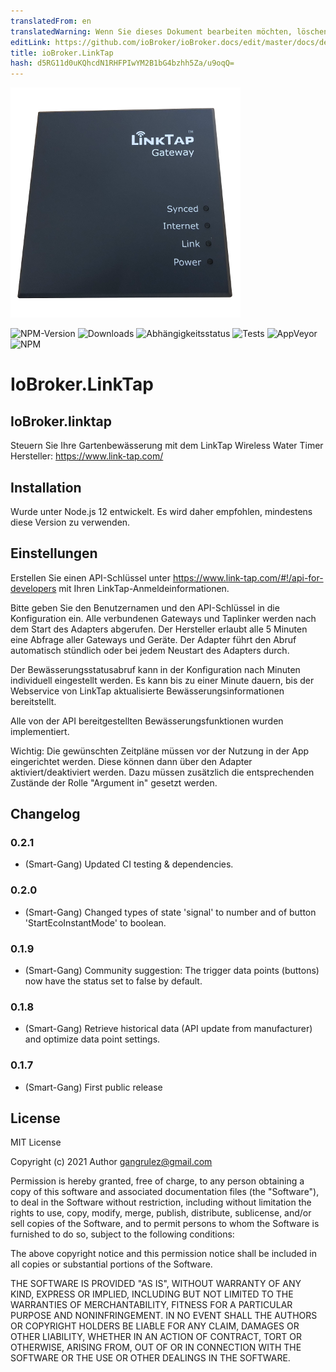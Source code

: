 ```yaml
---
translatedFrom: en
translatedWarning: Wenn Sie dieses Dokument bearbeiten möchten, löschen Sie bitte das Feld "translationsFrom". Andernfalls wird dieses Dokument automatisch erneut übersetzt
editLink: https://github.com/ioBroker/ioBroker.docs/edit/master/docs/de/adapterref/iobroker.linktap/README.md
title: ioBroker.LinkTap
hash: d5RG11d0uKQhcdN1RHFPIwYM2B1bG4bzhh5Za/u9oqQ=
---
```

![Logo](../../../en/adapterref/iobroker.linktap/admin/Logo_small.png)

![NPM-Version](http://img.shields.io/npm/v/iobroker.linktap.svg)
![Downloads](https://img.shields.io/npm/dm/iobroker.linktap.svg)
![Abhängigkeitsstatus](https://img.shields.io/david/Smart-Gang/iobroker.linktap.svg)
![Tests](https://img.shields.io/travis/Smart-Gang/ioBroker.linktap.svg)
![AppVeyor](https://ci.appveyor.com/api/projects/status/github/Smart-Gang/iobroker-linktap?branch=master&svg=true)
![NPM](https://nodei.co/npm/iobroker.linktap.png?downloads=true)

# IoBroker.LinkTap
## IoBroker.linktap
Steuern Sie Ihre Gartenbewässerung mit dem LinkTap Wireless Water Timer Hersteller: https://www.link-tap.com/

## Installation
Wurde unter Node.js 12 entwickelt. Es wird daher empfohlen, mindestens diese Version zu verwenden.

## Einstellungen
Erstellen Sie einen API-Schlüssel unter https://www.link-tap.com/#!/api-for-developers mit Ihren LinkTap-Anmeldeinformationen.

Bitte geben Sie den Benutzernamen und den API-Schlüssel in die Konfiguration ein.
Alle verbundenen Gateways und Taplinker werden nach dem Start des Adapters abgerufen. Der Hersteller erlaubt alle 5 Minuten eine Abfrage aller Gateways und Geräte. Der Adapter führt den Abruf automatisch stündlich oder bei jedem Neustart des Adapters durch.

Der Bewässerungsstatusabruf kann in der Konfiguration nach Minuten individuell eingestellt werden. Es kann bis zu einer Minute dauern, bis der Webservice von LinkTap aktualisierte Bewässerungsinformationen bereitstellt.

Alle von der API bereitgestellten Bewässerungsfunktionen wurden implementiert.

Wichtig: Die gewünschten Zeitpläne müssen vor der Nutzung in der App eingerichtet werden. Diese können dann über den Adapter aktiviert/deaktiviert werden. Dazu müssen zusätzlich die entsprechenden Zustände der Rolle "Argument in" gesetzt werden.

## Changelog

### 0.2.1
* (Smart-Gang) Updated CI testing & dependencies.

### 0.2.0
* (Smart-Gang) Changed types of state 'signal' to number and of button 'StartEcoInstantMode' to boolean.

### 0.1.9
* (Smart-Gang) Community suggestion: The trigger data points (buttons) now have the status set to false by default.

### 0.1.8
* (Smart-Gang) Retrieve historical data (API update from manufacturer) and optimize data point settings.

### 0.1.7
* (Smart-Gang) First public release

## License
MIT License

Copyright (c) 2021 Author <gangrulez@gmail.com>

Permission is hereby granted, free of charge, to any person obtaining a copy
of this software and associated documentation files (the "Software"), to deal
in the Software without restriction, including without limitation the rights
to use, copy, modify, merge, publish, distribute, sublicense, and/or sell
copies of the Software, and to permit persons to whom the Software is
furnished to do so, subject to the following conditions:

The above copyright notice and this permission notice shall be included in all
copies or substantial portions of the Software.

THE SOFTWARE IS PROVIDED "AS IS", WITHOUT WARRANTY OF ANY KIND, EXPRESS OR
IMPLIED, INCLUDING BUT NOT LIMITED TO THE WARRANTIES OF MERCHANTABILITY,
FITNESS FOR A PARTICULAR PURPOSE AND NONINFRINGEMENT. IN NO EVENT SHALL THE
AUTHORS OR COPYRIGHT HOLDERS BE LIABLE FOR ANY CLAIM, DAMAGES OR OTHER
LIABILITY, WHETHER IN AN ACTION OF CONTRACT, TORT OR OTHERWISE, ARISING FROM,
OUT OF OR IN CONNECTION WITH THE SOFTWARE OR THE USE OR OTHER DEALINGS IN THE
SOFTWARE.